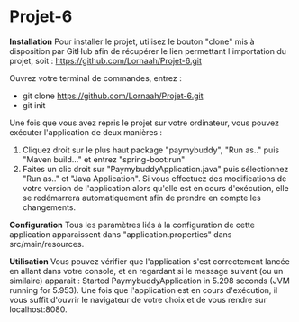 # Projet-6

**Installation**
Pour installer le projet, utilisez le bouton "clone" mis à disposition par GitHub afin de récupérer le lien permettant l'importation du projet, soit :
https://github.com/Lornaah/Projet-6.git

Ouvrez votre terminal de commandes, entrez :
- git clone https://github.com/Lornaah/Projet-6.git
- git init

Une fois que vous avez repris le projet sur votre ordinateur, vous pouvez exécuter l'application de deux manières :
  1. Cliquez droit sur le plus haut package "paymybuddy", "Run as.." puis "Maven build..." et entrez "spring-boot:run"
  2. Faites un clic droit sur "PaymybuddyApplication.java" puis sélectionnez "Run as.." et "Java Application".
Si vous effectuez des modifications de votre version de l'application alors qu'elle est en cours d'exécution, elle se redémarrera automatiquement afin de prendre en compte les changements.

**Configuration**
Tous les paramètres liés à la configuration de cette application apparaissent dans "application.properties" dans src/main/resources. 

**Utilisation**
Vous pouvez vérifier que l'application s'est correctement lancée en allant dans votre console, et en regardant si le message suivant (ou un similaire) apparait : Started PaymybuddyApplication in 5.298 seconds (JVM running for 5.953).
Une fois que l'application est en cours d'exécution, il vous suffit d'ouvrir le navigateur de votre choix et de vous rendre sur localhost:8080. 
